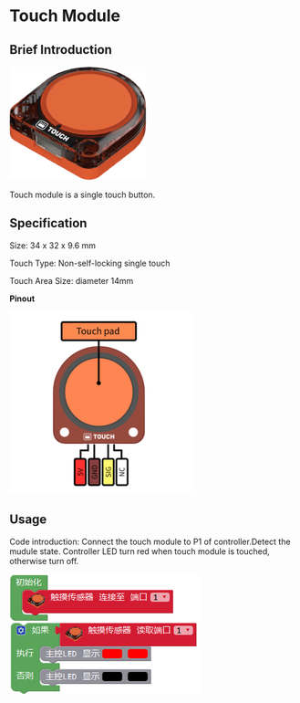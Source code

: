 # Touch Module

## Brief Introduction

![](./images/render_touch.png)

Touch module is a single touch button.

## Specification

Size: 34 x 32 x 9.6 mm

Touch Type: Non-self-locking single touch

Touch Area Size: diameter 14mm


**Pinout**

![](./images/pinout_touch.png)

## Usage

Code introduction: Connect the touch module to P1 of controller.Detect the mudule state. Controller LED turn red when touch module is touched, otherwise turn off. 

![](./images/Mixly_example_touch.png)
